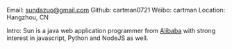 Email: sundazuo@gmail.com
Github: cartman0721
Weibo: cartman
Location: Hangzhou, CN

Intro:  Sun is a java web application programmer from [Alibaba](http://www.alibaba.com/) with strong interest in javascript, Python and NodeJS as well. 
